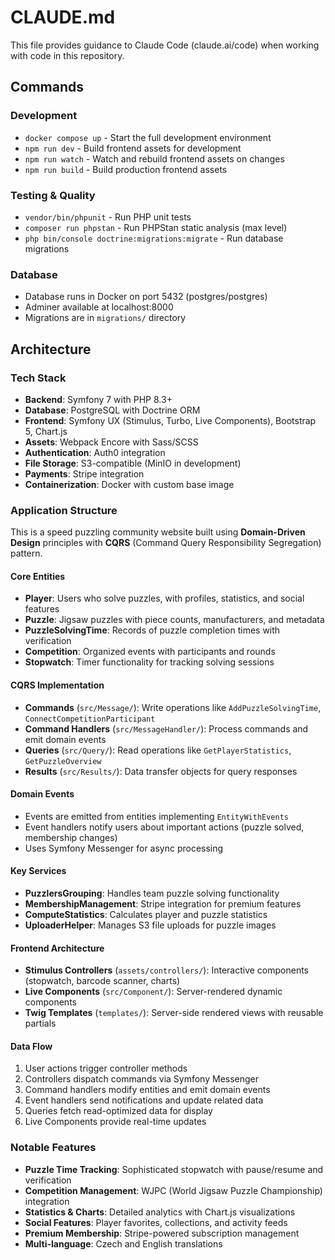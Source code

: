 # CLAUDE.md

This file provides guidance to Claude Code (claude.ai/code) when working with code in this repository.

## Commands

### Development
- `docker compose up` - Start the full development environment
- `npm run dev` - Build frontend assets for development
- `npm run watch` - Watch and rebuild frontend assets on changes
- `npm run build` - Build production frontend assets

### Testing & Quality
- `vendor/bin/phpunit` - Run PHP unit tests
- `composer run phpstan` - Run PHPStan static analysis (max level)
- `php bin/console doctrine:migrations:migrate` - Run database migrations

### Database
- Database runs in Docker on port 5432 (postgres/postgres)
- Adminer available at localhost:8000
- Migrations are in `migrations/` directory

## Architecture

### Tech Stack
- **Backend**: Symfony 7 with PHP 8.3+
- **Database**: PostgreSQL with Doctrine ORM
- **Frontend**: Symfony UX (Stimulus, Turbo, Live Components), Bootstrap 5, Chart.js
- **Assets**: Webpack Encore with Sass/SCSS
- **Authentication**: Auth0 integration
- **File Storage**: S3-compatible (MinIO in development)
- **Payments**: Stripe integration
- **Containerization**: Docker with custom base image

### Application Structure

This is a speed puzzling community website built using **Domain-Driven Design** principles with **CQRS** (Command Query Responsibility Segregation) pattern.

#### Core Entities
- **Player**: Users who solve puzzles, with profiles, statistics, and social features
- **Puzzle**: Jigsaw puzzles with piece counts, manufacturers, and metadata
- **PuzzleSolvingTime**: Records of puzzle completion times with verification
- **Competition**: Organized events with participants and rounds
- **Stopwatch**: Timer functionality for tracking solving sessions

#### CQRS Implementation
- **Commands** (`src/Message/`): Write operations like `AddPuzzleSolvingTime`, `ConnectCompetitionParticipant`
- **Command Handlers** (`src/MessageHandler/`): Process commands and emit domain events
- **Queries** (`src/Query/`): Read operations like `GetPlayerStatistics`, `GetPuzzleOverview`
- **Results** (`src/Results/`): Data transfer objects for query responses

#### Domain Events
- Events are emitted from entities implementing `EntityWithEvents`
- Event handlers notify users about important actions (puzzle solved, membership changes)
- Uses Symfony Messenger for async processing

#### Key Services
- **PuzzlersGrouping**: Handles team puzzle solving functionality
- **MembershipManagement**: Stripe integration for premium features
- **ComputeStatistics**: Calculates player and puzzle statistics
- **UploaderHelper**: Manages S3 file uploads for puzzle images

#### Frontend Architecture
- **Stimulus Controllers** (`assets/controllers/`): Interactive components (stopwatch, barcode scanner, charts)
- **Live Components** (`src/Component/`): Server-rendered dynamic components
- **Twig Templates** (`templates/`): Server-side rendered views with reusable partials

#### Data Flow
1. User actions trigger controller methods
2. Controllers dispatch commands via Symfony Messenger
3. Command handlers modify entities and emit domain events
4. Event handlers send notifications and update related data
5. Queries fetch read-optimized data for display
6. Live Components provide real-time updates

### Notable Features
- **Puzzle Time Tracking**: Sophisticated stopwatch with pause/resume and verification
- **Competition Management**: WJPC (World Jigsaw Puzzle Championship) integration
- **Statistics & Charts**: Detailed analytics with Chart.js visualizations
- **Social Features**: Player favorites, collections, and activity feeds
- **Premium Membership**: Stripe-powered subscription management
- **Multi-language**: Czech and English translations